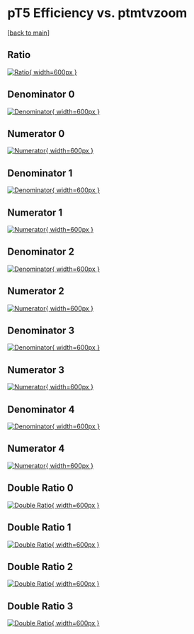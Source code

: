 # pT5 Efficiency vs. ptmtvzoom

[[back to main](./)]



## Ratio

[![Ratio](../mtv/var/pT5_loweta_321_0_eff_ptmtvzoom.png){ width=600px }](../mtv/var/pT5_loweta_321_0_eff_ptmtvzoom.pdf)

## Denominator 0

[![Denominator](../mtv/den/pT5_loweta_321_0_eff_ptmtvzoom_den0.png){ width=600px }](../mtv/den/pT5_loweta_321_0_eff_ptmtvzoom_den0.pdf)

## Numerator 0

[![Numerator](../mtv/num/pT5_loweta_321_0_eff_ptmtvzoom_num0.png){ width=600px }](../mtv/num/pT5_loweta_321_0_eff_ptmtvzoom_num0.pdf)

## Denominator 1

[![Denominator](../mtv/den/pT5_loweta_321_0_eff_ptmtvzoom_den1.png){ width=600px }](../mtv/den/pT5_loweta_321_0_eff_ptmtvzoom_den1.pdf)

## Numerator 1

[![Numerator](../mtv/num/pT5_loweta_321_0_eff_ptmtvzoom_num1.png){ width=600px }](../mtv/num/pT5_loweta_321_0_eff_ptmtvzoom_num1.pdf)

## Denominator 2

[![Denominator](../mtv/den/pT5_loweta_321_0_eff_ptmtvzoom_den2.png){ width=600px }](../mtv/den/pT5_loweta_321_0_eff_ptmtvzoom_den2.pdf)

## Numerator 2

[![Numerator](../mtv/num/pT5_loweta_321_0_eff_ptmtvzoom_num2.png){ width=600px }](../mtv/num/pT5_loweta_321_0_eff_ptmtvzoom_num2.pdf)

## Denominator 3

[![Denominator](../mtv/den/pT5_loweta_321_0_eff_ptmtvzoom_den3.png){ width=600px }](../mtv/den/pT5_loweta_321_0_eff_ptmtvzoom_den3.pdf)

## Numerator 3

[![Numerator](../mtv/num/pT5_loweta_321_0_eff_ptmtvzoom_num3.png){ width=600px }](../mtv/num/pT5_loweta_321_0_eff_ptmtvzoom_num3.pdf)

## Denominator 4

[![Denominator](../mtv/den/pT5_loweta_321_0_eff_ptmtvzoom_den4.png){ width=600px }](../mtv/den/pT5_loweta_321_0_eff_ptmtvzoom_den4.pdf)

## Numerator 4

[![Numerator](../mtv/num/pT5_loweta_321_0_eff_ptmtvzoom_num4.png){ width=600px }](../mtv/num/pT5_loweta_321_0_eff_ptmtvzoom_num4.pdf)

## Double Ratio 0

[![Double Ratio](../mtv/ratio/pT5_loweta_321_0_eff_ptmtvzoom_ratio0.png){ width=600px }](../mtv/ratio/pT5_loweta_321_0_eff_ptmtvzoom_ratio0.pdf)

## Double Ratio 1

[![Double Ratio](../mtv/ratio/pT5_loweta_321_0_eff_ptmtvzoom_ratio1.png){ width=600px }](../mtv/ratio/pT5_loweta_321_0_eff_ptmtvzoom_ratio1.pdf)

## Double Ratio 2

[![Double Ratio](../mtv/ratio/pT5_loweta_321_0_eff_ptmtvzoom_ratio2.png){ width=600px }](../mtv/ratio/pT5_loweta_321_0_eff_ptmtvzoom_ratio2.pdf)

## Double Ratio 3

[![Double Ratio](../mtv/ratio/pT5_loweta_321_0_eff_ptmtvzoom_ratio3.png){ width=600px }](../mtv/ratio/pT5_loweta_321_0_eff_ptmtvzoom_ratio3.pdf)

